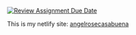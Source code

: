 [![Review Assignment Due Date](https://classroom.github.com/assets/deadline-readme-button-24ddc0f5d75046c5622901739e7c5dd533143b0c8e959d652212380cedb1ea36.svg)](https://classroom.github.com/a/nn2YhwXT)

This is my netlify site: 
[angelrosecasabuena](https://casabuena.netlify.app/)